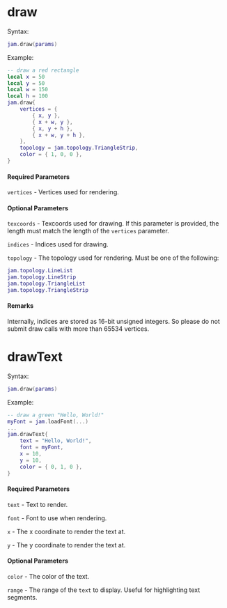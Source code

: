 # draw

Syntax:
```lua
jam.draw(params)
```

Example:
```lua
-- draw a red rectangle
local x = 50
local y = 50
local w = 150
local h = 100
jam.draw{
    vertices = {
        { x, y },
        { x + w, y },
        { x, y + h },
        { x + w, y + h },
    },
    topology = jam.topology.TriangleStrip,
    color = { 1, 0, 0 },
}
```

#### Required Parameters

`vertices` - Vertices used for rendering. 

#### Optional Parameters

`texcoords` - Texcoords used for drawing. If this parameter is provided, the length must match the length of the `vertices` parameter.

`indices` - Indices used for drawing.

`topology` - The topology used for rendering. Must be one of the following:
```lua
jam.topology.LineList
jam.topology.LineStrip
jam.topology.TriangleList
jam.topology.TriangleStrip
```

#### Remarks

Internally, indices are stored as 16-bit unsigned integers. So please do not submit draw calls with more than 65534 vertices.

# drawText

Syntax:
```lua
jam.draw(params)
```

Example:
```lua
-- draw a green "Hello, World!"
myFont = jam.loadFont(...)
...
jam.drawText{
    text = "Hello, World!", 
    font = myFont, 
    x = 10,
    y = 10,
    color = { 0, 1, 0 },
}
```

#### Required Parameters

`text` - Text to render. 

`font` - Font to use when rendering.

`x` - The x coordinate to render the text at.

`y` - The y coordinate to render the text at.

#### Optional Parameters

`color` - The color of the text.

`range` - The range of the `text` to display. Useful for highlighting text segments.